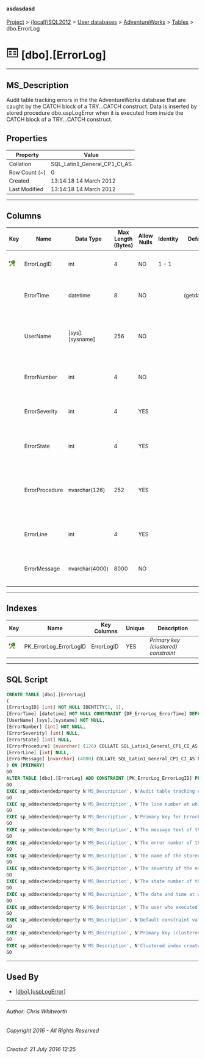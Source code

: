 #### asdasdasd

[Project](../../../../index.md) > [(local)\\SQL2012](../../../index.md) > [User databases](../../index.md) > [AdventureWorks](../index.md) > [Tables](Tables.md) > dbo.ErrorLog

# ![Tables](../../../../Images/Table32.png) [dbo].[ErrorLog]

---

## <a name="#description"></a>MS_Description

Audit table tracking errors in the the AdventureWorks database that are caught by the CATCH block of a TRY...CATCH construct. Data is inserted by stored procedure dbo.uspLogError when it is executed from inside the CATCH block of a TRY...CATCH construct.

## <a name="#properties"></a>Properties

| Property | Value |
|---|---|
| Collation | SQL_Latin1_General_CP1_CI_AS |
| Row Count (~) | 0 |
| Created | 13:14:18 14 March 2012 |
| Last Modified | 13:14:18 14 March 2012 |


---

## <a name="#columns"></a>Columns

| Key | Name | Data Type | Max Length (Bytes) | Allow Nulls | Identity | Default | Description |
|---|---|---|---|---|---|---|---|
| [![Cluster Primary Key PK_ErrorLog_ErrorLogID: ErrorLogID](../../../../Images/pkcluster.png)](#indexes) | ErrorLogID | int | 4 | NO | 1 - 1 |  | _Primary key for ErrorLog records._ |
|  | ErrorTime | datetime | 8 | NO |  | (getdate()) | _The date and time at which the error occurred._ |
|  | UserName | [sys].[sysname] | 256 | NO |  |  | _The user who executed the batch in which the error occurred._ |
|  | ErrorNumber | int | 4 | NO |  |  | _The error number of the error that occurred._ |
|  | ErrorSeverity | int | 4 | YES |  |  | _The severity of the error that occurred._ |
|  | ErrorState | int | 4 | YES |  |  | _The state number of the error that occurred._ |
|  | ErrorProcedure | nvarchar(126) | 252 | YES |  |  | _The name of the stored procedure or trigger where the error occurred._ |
|  | ErrorLine | int | 4 | YES |  |  | _The line number at which the error occurred._ |
|  | ErrorMessage | nvarchar(4000) | 8000 | NO |  |  | _The message text of the error that occurred._ |


---

## <a name="#indexes"></a>Indexes

| Key | Name | Key Columns | Unique | Description |
|---|---|---|---|---|
| [![Cluster Primary Key PK_ErrorLog_ErrorLogID: ErrorLogID](../../../../Images/pkcluster.png)](#indexes) | PK_ErrorLog_ErrorLogID | ErrorLogID | YES | _Primary key (clustered) constraint_ |


---

## <a name="#sqlscript"></a>SQL Script

```sql
CREATE TABLE [dbo].[ErrorLog]
(
[ErrorLogID] [int] NOT NULL IDENTITY(1, 1),
[ErrorTime] [datetime] NOT NULL CONSTRAINT [DF_ErrorLog_ErrorTime] DEFAULT (getdate()),
[UserName] [sys].[sysname] NOT NULL,
[ErrorNumber] [int] NOT NULL,
[ErrorSeverity] [int] NULL,
[ErrorState] [int] NULL,
[ErrorProcedure] [nvarchar] (126) COLLATE SQL_Latin1_General_CP1_CI_AS NULL,
[ErrorLine] [int] NULL,
[ErrorMessage] [nvarchar] (4000) COLLATE SQL_Latin1_General_CP1_CI_AS NOT NULL
) ON [PRIMARY]
GO
ALTER TABLE [dbo].[ErrorLog] ADD CONSTRAINT [PK_ErrorLog_ErrorLogID] PRIMARY KEY CLUSTERED  ([ErrorLogID]) ON [PRIMARY]
GO
EXEC sp_addextendedproperty N'MS_Description', N'Audit table tracking errors in the the AdventureWorks database that are caught by the CATCH block of a TRY...CATCH construct. Data is inserted by stored procedure dbo.uspLogError when it is executed from inside the CATCH block of a TRY...CATCH construct.', 'SCHEMA', N'dbo', 'TABLE', N'ErrorLog', NULL, NULL
GO
EXEC sp_addextendedproperty N'MS_Description', N'The line number at which the error occurred.', 'SCHEMA', N'dbo', 'TABLE', N'ErrorLog', 'COLUMN', N'ErrorLine'
GO
EXEC sp_addextendedproperty N'MS_Description', N'Primary key for ErrorLog records.', 'SCHEMA', N'dbo', 'TABLE', N'ErrorLog', 'COLUMN', N'ErrorLogID'
GO
EXEC sp_addextendedproperty N'MS_Description', N'The message text of the error that occurred.', 'SCHEMA', N'dbo', 'TABLE', N'ErrorLog', 'COLUMN', N'ErrorMessage'
GO
EXEC sp_addextendedproperty N'MS_Description', N'The error number of the error that occurred.', 'SCHEMA', N'dbo', 'TABLE', N'ErrorLog', 'COLUMN', N'ErrorNumber'
GO
EXEC sp_addextendedproperty N'MS_Description', N'The name of the stored procedure or trigger where the error occurred.', 'SCHEMA', N'dbo', 'TABLE', N'ErrorLog', 'COLUMN', N'ErrorProcedure'
GO
EXEC sp_addextendedproperty N'MS_Description', N'The severity of the error that occurred.', 'SCHEMA', N'dbo', 'TABLE', N'ErrorLog', 'COLUMN', N'ErrorSeverity'
GO
EXEC sp_addextendedproperty N'MS_Description', N'The state number of the error that occurred.', 'SCHEMA', N'dbo', 'TABLE', N'ErrorLog', 'COLUMN', N'ErrorState'
GO
EXEC sp_addextendedproperty N'MS_Description', N'The date and time at which the error occurred.', 'SCHEMA', N'dbo', 'TABLE', N'ErrorLog', 'COLUMN', N'ErrorTime'
GO
EXEC sp_addextendedproperty N'MS_Description', N'The user who executed the batch in which the error occurred.', 'SCHEMA', N'dbo', 'TABLE', N'ErrorLog', 'COLUMN', N'UserName'
GO
EXEC sp_addextendedproperty N'MS_Description', N'Default constraint value of GETDATE()', 'SCHEMA', N'dbo', 'TABLE', N'ErrorLog', 'CONSTRAINT', N'DF_ErrorLog_ErrorTime'
GO
EXEC sp_addextendedproperty N'MS_Description', N'Primary key (clustered) constraint', 'SCHEMA', N'dbo', 'TABLE', N'ErrorLog', 'CONSTRAINT', N'PK_ErrorLog_ErrorLogID'
GO
EXEC sp_addextendedproperty N'MS_Description', N'Clustered index created by a primary key constraint.', 'SCHEMA', N'dbo', 'TABLE', N'ErrorLog', 'INDEX', N'PK_ErrorLog_ErrorLogID'
GO

```


---

## <a name="#usedby"></a>Used By

* [[dbo].[uspLogError]](../Programmability/Stored_Procedures/uspLogError.md)


---

###### Author:  Chris Whitworth

###### Copyright 2016 - All Rights Reserved

###### Created: 21 July 2016 12:25

